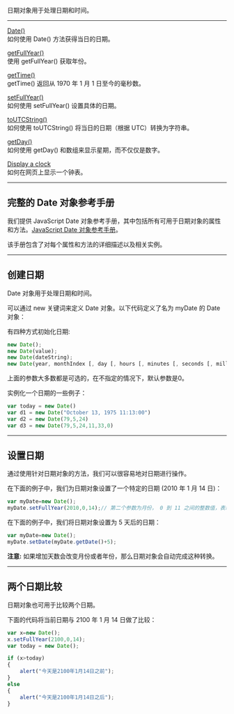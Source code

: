 日期对象用于处理日期和时间。

---

[Date()](https://www.runoob.com/try/try.php?filename=tryjsref_date)  
如何使用 Date() 方法获得当日的日期。

[getFullYear()](https://www.runoob.com/try/try.php?filename=tryjsref_getfullyear)  
使用 getFullYear() 获取年份。

[getTime()](https://www.runoob.com/try/try.php?filename=tryjsref_gettime)  
getTime() 返回从 1970 年 1 月 1 日至今的毫秒数。

[setFullYear()](https://www.runoob.com/try/try.php?filename=tryjsref_setfullyear2)  
如何使用 setFullYear() 设置具体的日期。

[toUTCString()](https://www.runoob.com/try/try.php?filename=tryjsref_toutcstring)  
如何使用 toUTCString() 将当日的日期（根据 UTC）转换为字符串。

[getDay()](https://www.runoob.com/try/try.php?filename=tryjsref_date_weekday)  
如何使用 getDay() 和数组来显示星期，而不仅仅是数字。

[Display a clock](https://www.runoob.com/try/try.php?filename=tryjs_timing_clock)  
如何在网页上显示一个钟表。

---

## 完整的 Date 对象参考手册

我们提供 JavaScript Date 对象参考手册，其中包括所有可用于日期对象的属性和方法。[JavaScript Date 对象参考手册](https://www.runoob.com/js/jsref-obj-date.html)。

该手册包含了对每个属性和方法的详细描述以及相关实例。

---

## 创建日期

Date 对象用于处理日期和时间。 

可以通过 new 关键词来定义 Date 对象。以下代码定义了名为 myDate 的 Date 对象：

有四种方式初始化日期:

``` js
new Date();
new Date(value);
new Date(dateString);
new Date(year, monthIndex [, day [, hours [, minutes [, seconds [, milliseconds]]]]]);
```

上面的参数大多数都是可选的，在不指定的情况下，默认参数是0。

实例化一个日期的一些例子：

``` js
var today = new Date()
var d1 = new Date("October 13, 1975 11:13:00")
var d2 = new Date(79,5,24)
var d3 = new Date(79,5,24,11,33,0)
```
  

---

## 设置日期

通过使用针对日期对象的方法，我们可以很容易地对日期进行操作。

在下面的例子中，我们为日期对象设置了一个特定的日期 (2010 年 1 月 14 日)：

``` js
var myDate=new Date();
myDate.setFullYear(2010,0,14);// 第二个参数为月份， 0 到 11 之间的整数值，表示从一月到十二月
```

在下面的例子中，我们将日期对象设置为 5 天后的日期：

``` js
var myDate=new Date();
myDate.setDate(myDate.getDate()+5);
```
**注意:** 如果增加天数会改变月份或者年份，那么日期对象会自动完成这种转换。

---

## 两个日期比较

日期对象也可用于比较两个日期。

下面的代码将当前日期与 2100 年 1 月 14 日做了比较：

``` js
var x=new Date();
x.setFullYear(2100,0,14);
var today = new Date();

if (x>today)
{
    alert("今天是2100年1月14日之前");
}
else
{
    alert("今天是2100年1月14日之后");
}
```